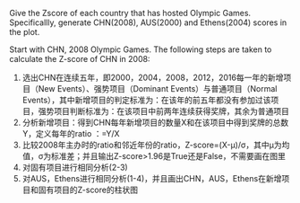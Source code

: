 Give the Zscore of each country that has hosted Olympic Games. Specificallly, generate CHN(2008), AUS(2000) and Ethens(2004) scores in the plot.

Start with CHN, 2008 Olympic Games. The following steps are taken to calculate the Z-score of CHN in 2008:

1. 选出CHN在连续五年，即2000，2004，2008，2012，2016每一年的新增项目（New Events）、强势项目（Dominant Events）与普通项目（Normal Events），其中新增项目的判定标准为：在该年的前五年都没有参加过该项目，强势项目判断标准为：在该项目中前两年连续获得奖牌，其余为普通项目
2. 分析新增项目：得到CHN每年新增项目的数量X和在该项目中得到奖牌的总数Y，定义每年的ratio ：=Y/X
3. 比较2008年主办时的ratio和邻近年份的ratio，Z-score=(X-μ)/σ，其中μ为均值，σ为标准差；并且输出Z-score>1.96是True还是False，不需要画在图里
4. 对固有项目进行相同分析(2-3)
5. 对AUS，Ethens进行相同分析(1-4)，并且画出CHN，AUS，Ethens在新增项目和固有项目的Z-score的柱状图

